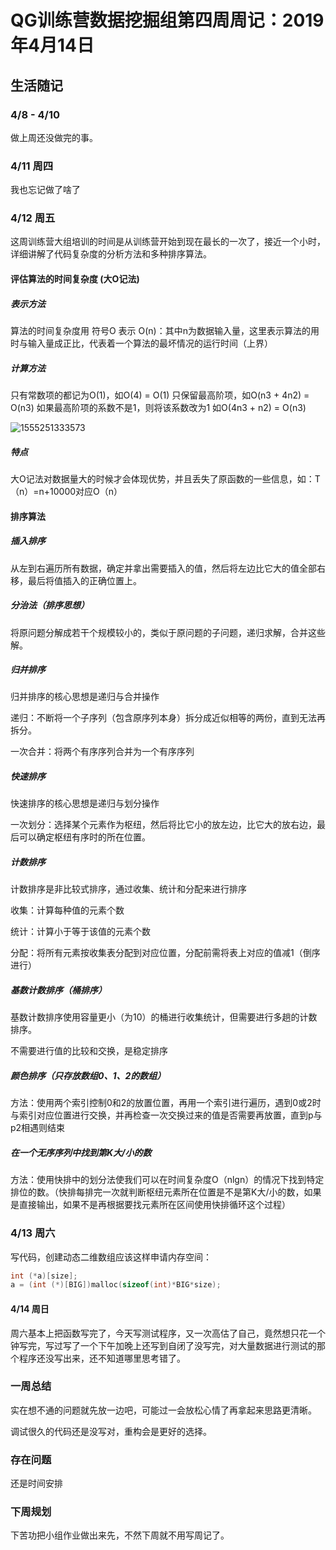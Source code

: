 # QG训练营数据挖掘组第四周周记：2019年4月14日

## 生活随记

### 4/8 - 4/10 

做上周还没做完的事。

### 4/11 周四

我也忘记做了啥了

### 4/12 周五

这周训练营大组培训的时间是从训练营开始到现在最长的一次了，接近一个小时，详细讲解了代码复杂度的分析方法和多种排序算法。

#### 评估算法的时间复杂度 (大O记法)

##### 表示方法

算法的时间复杂度用 符号O 表示
O(n)：其中n为数据输入量，这里表示算法的用时与输入量成正比，代表着一个算法的最坏情况的运行时间（上界）

##### 计算方法

只有常数项的都记为O(1)，如O(4) = O(1)
只保留最高阶项，如O(n3 + 4n2) = O(n3)
如果最高阶项的系数不是1，则将该系数改为1
	如O(4n3 + n2) = O(n3)

![1555251333573](C:\Users\岑\AppData\Roaming\Typora\typora-user-images\1555251333573.png)

##### 特点

大O记法对数据量大的时候才会体现优势，并且丢失了原函数的一些信息，如：T（n）=n+10000对应O（n）

#### 排序算法

##### 插入排序

从左到右遍历所有数据，确定并拿出需要插入的值，然后将左边比它大的值全部右移，最后将值插入的正确位置上。

##### 分治法（排序思想）

将原问题分解成若干个规模较小的，类似于原问题的子问题，递归求解，合并这些解。

##### 归并排序

归并排序的核心思想是递归与合并操作

递归：不断将一个子序列（包含原序列本身）拆分成近似相等的两份，直到无法再拆分。

一次合并：将两个有序序列合并为一个有序序列

##### 快速排序

快速排序的核心思想是递归与划分操作

一次划分：选择某个元素作为枢纽，然后将比它小的放左边，比它大的放右边，最后可以确定枢纽有序时的所在位置。

##### 计数排序

计数排序是非比较式排序，通过收集、统计和分配来进行排序

收集：计算每种值的元素个数

统计：计算小于等于该值的元素个数

分配：将所有元素按收集表分配到对应位置，分配前需将表上对应的值减1（倒序进行）

##### 基数计数排序（桶排序）

基数计数排序使用容量更小（为10）的桶进行收集统计，但需要进行多趟的计数排序。

不需要进行值的比较和交换，是稳定排序

##### 颜色排序（只存放数组0、1、2的数组）

方法：使用两个索引控制0和2的放置位置，再用一个索引进行遍历，遇到0或2时与索引对应位置进行交换，并再检查一次交换过来的值是否需要再放置，直到p与p2相遇则结束

##### 在一个无序序列中找到第K大/小的数

方法：使用快排中的划分法使我们可以在时间复杂度O（nlgn）的情况下找到特定排位的数。（快排每排完一次就判断枢纽元素所在位置是不是第K大/小的数，如果是直接输出，如果不是再根据要找元素所在区间使用快排循环这个过程）

### 4/13 周六

写代码，创建动态二维数组应该这样申请内存空间：

```c
int (*a)[size];
a = (int (*)[BIG])malloc(sizeof(int)*BIG*size);
```

#### 4/14 周日

周六基本上把函数写完了，今天写测试程序，又一次高估了自己，竟然想只花一个钟写完，写过写了一个下午加晚上还写到自闭了没写完，对大量数据进行测试的那个程序还没写出来，还不知道哪里思考错了。

### 一周总结

实在想不通的问题就先放一边吧，可能过一会放松心情了再拿起来思路更清晰。

调试很久的代码还是没写对，重构会是更好的选择。

### 存在问题

还是时间安排

### 下周规划

下苦功把小组作业做出来先，不然下周就不用写周记了。